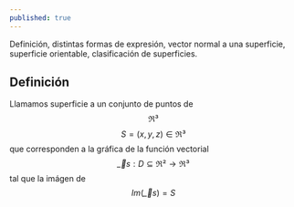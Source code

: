 ```yaml
---
published: true
---
```

Definición, distintas formas de expresión, vector normal a una superficie, superficie orientable, clasificación de superficies.

## Definición

Llamamos superficie a un conjunto de puntos de $$\Re³$$ $$S=(x,y,z) \in \Re³$$ que corresponden a la gráfica de la función vectorial $$\vec_{s}:D \subseteq \Re² \to \Re³$$ tal que la imágen de $$Im(\vec_{s})=S$$
